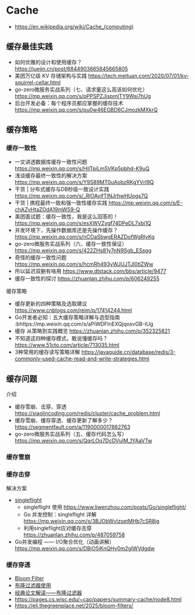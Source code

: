 # Cache
- https://en.wikipedia.org/wiki/Cache_(computing)


## 缓存最佳实践
- 如何优雅的设计和使用缓存？https://juejin.cn/post/6844903665845665805
- 美团万亿级 KV 存储架构与实践 https://tech.meituan.com/2020/07/01/kv-squirrel-cellar.html
- go-zero微服务实战系列（七、请求量这么高该如何优化）https://mp.weixin.qq.com/s/pPPSPZJispmITY9Wsi7hUg
- 后台开发必备：每个程序员都应掌握的缓存技术 https://mp.weixin.qq.com/s/pu0w46EGBD6CJmozkMXkrQ


## 缓存策略
### 缓存一致性
- 一文讲透数据库缓存一致性问题 https://mp.weixin.qq.com/s/HilTpiLm5VKp5pbhd-K9uQ
- 浅谈缓存最终一致性的解决方案 https://mp.weixin.qq.com/s/Y9S89MT0uAobzRKgYVrI9Q
- 干货 | 分布式缓存与DB秒级一致设计实践 https://mp.weixin.qq.com/s/_RlOAvjfTINJrhwHUogs7Q
- 干货 | 携程最终一致和强一致性缓存实践 https://mp.weixin.qq.com/s/E-chAZyHtaZOdA19mW59-Q
- 美团面试题：缓存一致性，我是这么回答的！https://mp.weixin.qq.com/s/esXWVZvgf74DPeDL7xbi1Q
- 并发环境下，先操作数据库还是先操作缓存？https://mp.weixin.qq.com/s/nCOaSbwgERAZDofWgRlyKg
- go-zero微服务实战系列（六、缓存一致性保证）https://mp.weixin.qq.com/s/422ZHs81y7nN9Sgb_ESsgg
- 奇怪的缓存一致性问题 https://mp.weixin.qq.com/s/hcmRh493yWJUJTJl0tlZWw
- 所以延迟双删有啥用 https://www.dtstack.com/bbs/article/9477
- 缓存一致性的探讨 https://zhuanlan.zhihu.com/p/606249255

缓存策略
- 缓存更新的四种策略及选取建议 https://www.cnblogs.com/reim/p/17414244.html
- Go开发者必知：五大缓存策略详解与选型指南 :bhttps://mp.weixin.qq.com/s/aPiWDFInEXQjqosvGB-IUg
- 缓存 从策略到实践概览 https://zhuanlan.zhihu.com/p/352325821
- 不知道这四种缓存模式，敢说懂缓存吗？https://www.51cto.com/article/713035.html
- 3种常用的缓存读写策略详解 https://javaguide.cn/database/redis/3-commonly-used-cache-read-and-write-strategies.html


## 缓存问题
介绍
- 缓存雪崩、击穿、穿透 https://xiaolincoding.com/redis/cluster/cache_problem.html
- 缓存雪崩、缓存穿透、缓存更新了解多少？https://segmentfault.com/a/1190000017882763
- go-zero微服务实战系列（五、缓存代码怎么写）https://mp.weixin.qq.com/s/QqrLOq7DcDVuIM_1YAaVTw

### 缓存雪崩

### 缓存击穿
解决方案
- [singleflight](https://pkg.go.dev/golang.org/x/sync/singleflight)
  - singleflight 使用 https://www.liwenzhou.com/posts/Go/singleflight/
  - Go 并发控制：singleflight 详解 https://mp.weixin.qq.com/s/3BJObWvlzsetMHb7cSR8jg
  - 利用singleflight应对缓存击穿 https://zhuanlan.zhihu.com/p/487059758
- Go并发编程 —— I/O聚合优化（动画讲解）https://mp.weixin.qq.com/s/DBjO5jKnQHy0m2gIWVdgdw

### 缓存穿透
- [Bloom Filter](https://zh.wikipedia.org/zh-hans/布隆过滤器)
- [布隆过滤器使用](https://juejin.cn/post/7038779056996745224)
- [经典论文解读——布隆过滤器](https://mp.weixin.qq.com/s/IWq0GHbHspAwIuQJ9epCMA)
- https://pages.cs.wisc.edu/~cao/papers/summary-cache/node8.html
- https://eli.thegreenplace.net/2025/bloom-filters/



